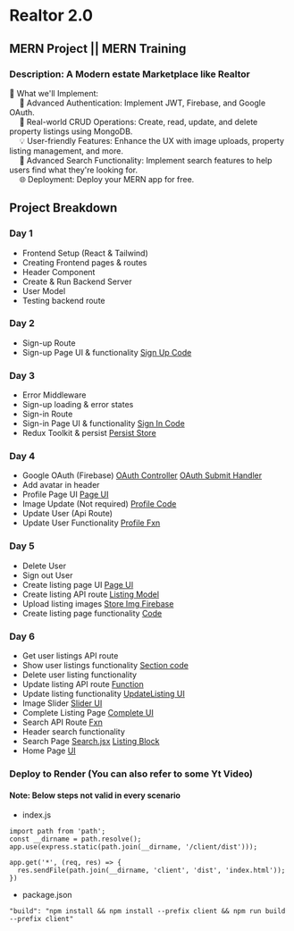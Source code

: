 # Realtor 2.0
## MERN Project || MERN Training
### Description: A Modern estate Marketplace like Realtor

📌 What we'll Implement:\
&emsp; 🔑 Advanced Authentication: Implement JWT, Firebase, and Google OAuth.\
&emsp; 🏡 Real-world CRUD Operations: Create, read, update, and delete property listings using MongoDB.\
&emsp; 💡 User-friendly Features: Enhance the UX with image uploads, property listing management, and more.\
&emsp; 🚀 Advanced Search Functionality: Implement search features to help users find what they're looking for.\
&emsp; 🌐 Deployment: Deploy your MERN app for free.

## Project Breakdown

### Day 1
- Frontend Setup (React & Tailwind)
- Creating Frontend pages & routes
- Header Component
- Create & Run Backend Server
- User Model
- Testing backend route

### Day 2
- Sign-up Route
- Sign-up Page UI & functionality <a href="https://github.com/utkarshgoel10/Realtor_MERN/blob/main/Project%20Material/SignUp.jsx">Sign Up Code</a>

### Day 3
- Error Middleware
- Sign-up loading & error states
- Sign-in Route
- Sign-in Page UI & functionality <a href="https://github.com/utkarshgoel10/Realtor_MERN/blob/main/Project%20Material/SignIn.jsx">Sign In Code</a>
- Redux Toolkit & persist <a href="https://github.com/utkarshgoel10/Realtor_MERN/blob/main/Project%20Material/store.js">Persist Store</a>

### Day 4
- Google OAuth (Firebase) <a href="https://github.com/utkarshgoel10/Realtor_MERN/blob/main/Project%20Material/OAuthController.js">OAuth Controller</a> <a href="https://github.com/utkarshgoel10/Realtor_MERN/blob/main/Project%20Material/OAuth-HandleClick.jsx">OAuth Submit Handler</a>
- Add avatar in header
- Profile Page UI <a href="https://github.com/utkarshgoel10/Realtor_MERN/blob/main/Project%20Material/Profile.jsx">Page UI</a>
- Image Update (Not required) <a href="https://github.com/utkarshgoel10/Realtor_MERN/blob/main/Project%20Material/ImageUpload(Profile).jsx">Profile Code</a>
- Update User (Api Route)
- Update User Functionality <a href="https://github.com/utkarshgoel10/Realtor_MERN/blob/main/Project%20Material/UpdateFunctionality.jsx">Profile Fxn</a>

### Day 5
- Delete User
- Sign out User
- Create listing page UI <a href="https://github.com/utkarshgoel10/Realtor_MERN/blob/main/Project%20Material/CreateListing.jsx">Page UI</a>
- Create listing API route <a href="https://github.com/utkarshgoel10/Realtor_MERN/blob/main/Project%20Material/listing.model.js">Listing Model</a>
- Upload listing images <a href="https://github.com/utkarshgoel10/Realtor_MERN/blob/main/Project%20Material/storeListingImage.js">Store Img Firebase</a>
- Create listing page functionality <a href="https://github.com/utkarshgoel10/Realtor_MERN/blob/main/Project%20Material/listFxn.jsx">Code</a>

### Day 6
- Get user listings API route
- Show user listings functionality <a href="https://github.com/utkarshgoel10/Realtor_MERN/blob/main/Project%20Material/showListing.jsx">Section code</a>
- Delete user listing functionality
- Update listing API route <a href="https://github.com/utkarshgoel10/Realtor_MERN/blob/main/Project%20Material/updateListingFxn.js">Function</a>
- Update listing functionality <a href="https://github.com/utkarshgoel10/Realtor_MERN/blob/main/Project%20Material/updateListing.jsx">UpdateListing UI</a>
- Image Slider <a href="https://github.com/utkarshgoel10/Realtor_MERN/blob/main/Project%20Material/Slider.js">Slider UI</a>
- Complete Listing Page <a href="https://github.com/utkarshgoel10/Realtor_MERN/blob/main/Project%20Material/completeListing.jsx">Complete UI</a>
- Search API Route <a href="https://github.com/utkarshgoel10/Realtor_MERN/blob/main/Project%20Material/getListings.jsx">Fxn</a>
- Header search functionality
- Search Page <a href="https://github.com/utkarshgoel10/Realtor_MERN/blob/main/Project%20Material/searchUI.jsx">Search.jsx</a> <a href="https://github.com/utkarshgoel10/Realtor_MERN/blob/main/Project%20Material/listingItem.jsx">Listing Block</a>
- Home Page <a href="https://github.com/utkarshgoel10/Realtor_MERN/blob/main/Project%20Material/HomeUI.jsx">UI</a>

### Deploy to Render (You can also refer to some Yt Video)
#### Note: Below steps not valid in every scenario
- index.js
```
import path from 'path';
const __dirname = path.resolve();
app.use(express.static(path.join(__dirname, '/client/dist')));

app.get('*', (req, res) => {
  res.sendFile(path.join(__dirname, 'client', 'dist', 'index.html'));
})
```
- package.json
```
"build": "npm install && npm install --prefix client && npm run build --prefix client"
```
